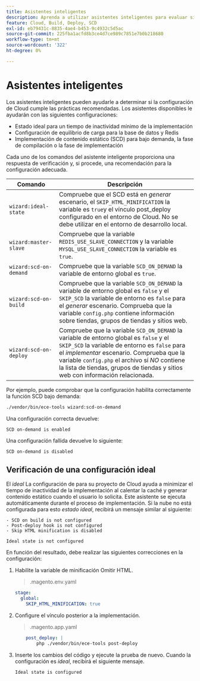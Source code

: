 ```yaml
---
title: Asistentes inteligentes
description: Aprenda a utilizar asistentes inteligentes para evaluar si su proyecto de Adobe Commerce en la nube sigue las prácticas recomendadas de implementación.
feature: Cloud, Build, Deploy, SCD
exl-id: eb79431c-8835-4ae4-b453-9c4932c5d5ac
source-git-commit: 225fba1acfd8b3ce4d7ce989c7851e7b0b218680
workflow-type: tm+mt
source-wordcount: '322'
ht-degree: 0%

---
```


# Asistentes inteligentes

Los asistentes inteligentes pueden ayudarle a determinar si la configuración de Cloud cumple las prácticas recomendadas. Los asistentes disponibles le ayudarán con las siguientes configuraciones:

- Estado ideal para un tiempo de inactividad mínimo de la implementación
- Configuración de equilibrio de carga para la base de datos y Redis
- Implementación de contenido estático (SCD) para bajo demanda, la fase de compilación o la fase de implementación

Cada uno de los comandos del asistente inteligente proporciona una respuesta de verificación y, si procede, una recomendación para la configuración adecuada.

| Comando | Descripción |
| ------- | ------------|
| `wizard:ideal-state` | Compruebe que el SCD está en _generar_ escenario, el `SKIP_HTML_MINIFICATION` la variable es `true`y el vínculo post_deploy configurado en el entorno de Cloud. No se debe utilizar en el entorno de desarrollo local. |
| `wizard:master-slave` | Compruebe que la variable `REDIS_USE_SLAVE_CONNECTION` y la variable `MYSQL_USE_SLAVE_CONNECTION` la variable es `true`. |
| `wizard:scd-on-demand` | Compruebe que la variable `SCD_ON_DEMAND` la variable de entorno global es `true`. |
| `wizard:scd-on-build` | Compruebe que la variable `SCD_ON_DEMAND` la variable de entorno global es `false` y el `SKIP_SCD` la variable de entorno es `false` para el _generar_ escenario. Comprueba que la variable `config.php` contiene información sobre tiendas, grupos de tiendas y sitios web. |
| `wizard:scd-on-deploy` | Compruebe que la variable `SCD_ON_DEMAND` la variable de entorno global es `false` y el `SKIP_SCD` la variable de entorno es `false` para el _implementar_ escenario. Comprueba que la variable `config.php` el archivo sí _NO_ contiene la lista de tiendas, grupos de tiendas y sitios web con información relacionada. |

Por ejemplo, puede comprobar que la configuración habilita correctamente la función SCD bajo demanda:

```bash
./vendor/bin/ece-tools wizard:scd-on-demand
```

Una configuración correcta devuelve:

```terminal
SCD on-demand is enabled
```

Una configuración fallida devuelve lo siguiente:

```terminal
SCD on-demand is disabled
```

## Verificación de una configuración ideal

El _ideal_ La configuración de para su proyecto de Cloud ayuda a minimizar el tiempo de inactividad de la implementación al calentar la caché y generar contenido estático cuando el usuario lo solicita. Este asistente se ejecuta automáticamente durante el proceso de implementación. Si la nube no está configurada para esto _estado ideal_, recibirá un mensaje similar al siguiente:

```terminal
- SCD on build is not configured
- Post-deploy hook is not configured
- Skip HTML minification is disabled

Ideal state is not configured
```

En función del resultado, debe realizar las siguientes correcciones en la configuración:

1. Habilite la variable de minificación Omitir HTML.

   > .magento.env.yaml

   ```yaml
   stage:
     global:
       SKIP_HTML_MINIFICATION: true
   ```

1. Configure el vínculo posterior a la implementación.

   > .magento.app.yaml

   ```yaml
       post_deploy: |
           php ./vendor/bin/ece-tools post-deploy
   ```

1. Inserte los cambios del código y ejecute la prueba de nuevo. Cuando la configuración es _ideal_, recibirá el siguiente mensaje.

   ```terminal
   Ideal state is configured
   ```
